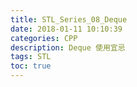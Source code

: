 ```yaml
---
title: STL_Series_08_Deque
date: 2018-01-11 10:10:39
categories: CPP
description: Deque 使用宜忌
tags: STL
toc: true
---
```

